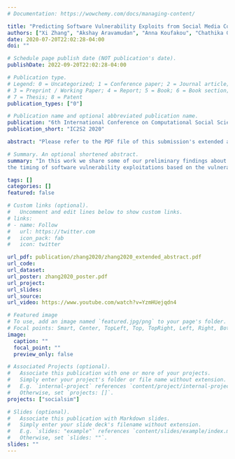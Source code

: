 ```yaml
---
# Documentation: https://wowchemy.com/docs/managing-content/

title: "Predicting Software Vulnerability Exploits from Social Media Confabulations"
authors: ["Xi Zhang", "Akshay Aravamudan", "Anna Koufakou", "Chathika Gunaratne", "Ivan Garibay", "Georgios C. Anagnostopoulos"]
date: 2020-07-20T22:02:28-04:00
doi: ""

# Schedule page publish date (NOT publication's date).
publishDate: 2022-09-20T22:02:28-04:00

# Publication type.
# Legend: 0 = Uncategorized; 1 = Conference paper; 2 = Journal article;
# 3 = Preprint / Working Paper; 4 = Report; 5 = Book; 6 = Book section;
# 7 = Thesis; 8 = Patent
publication_types: ["0"]

# Publication name and optional abbreviated publication name.
publication: "6th International Conference on Computational Social Science"
publication_short: "IC2S2 2020"

abstract: "Please refer to the PDF file of this submission's extended abstract."

# Summary. An optional shortened abstract.
summary: "In this work we share some of our preliminary findings about predicting
the timing of software vulnerability exploitations based on the vulnerabilities' social media popularity."

tags: []
categories: []
featured: false

# Custom links (optional).
#   Uncomment and edit lines below to show custom links.
# links:
# - name: Follow
#   url: https://twitter.com
#   icon_pack: fab
#   icon: twitter

url_pdf: publication/zhang2020/zhang2020_extended_abstract.pdf
url_code:
url_dataset:
url_poster: zhang2020_poster.pdf
url_project:
url_slides:
url_source:
url_video: https://www.youtube.com/watch?v=YzmHUejqdn4

# Featured image
# To use, add an image named `featured.jpg/png` to your page's folder. 
# Focal points: Smart, Center, TopLeft, Top, TopRight, Left, Right, BottomLeft, Bottom, BottomRight.
image:
  caption: ""
  focal_point: ""
  preview_only: false

# Associated Projects (optional).
#   Associate this publication with one or more of your projects.
#   Simply enter your project's folder or file name without extension.
#   E.g. `internal-project` references `content/project/internal-project/index.md`.
#   Otherwise, set `projects: []`.
projects: ["socialsim"]

# Slides (optional).
#   Associate this publication with Markdown slides.
#   Simply enter your slide deck's filename without extension.
#   E.g. `slides: "example"` references `content/slides/example/index.md`.
#   Otherwise, set `slides: ""`.
slides: ""
---
```

